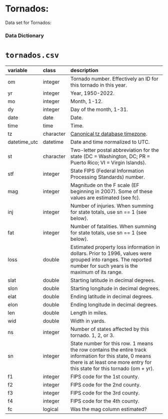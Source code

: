 # Tornados:

Data set for Tornados:

### Data Dictionary

# `tornados.csv`

|variable     |class     |description  |
|:------------|:---------|:------------|
|om           |integer   |Tornado number. Effectively an ID for this tornado in this year.|
|yr           |integer   |Year, 1950-2022. |
|mo           |integer   |Month, 1-12.|
|dy           |integer   |Day of the month, 1-31. |
|date         |date      |Date. |
|time         |time      |Time. |
|tz           |character |[Canonical tz database timezone](https://en.wikipedia.org/wiki/List_of_tz_database_time_zones).|
|datetime_utc |datetime  |Date and time normalized to UTC. |
|st           |character |Two-letter postal abbreviation for the state (DC = Washington, DC; PR = Puerto Rico; VI = Virgin Islands). |
|stf          |integer   |State FIPS (Federal Information Processing Standards) number. |
|mag          |integer   |Magnitude on the F scale (EF beginning in 2007). Some of these values are estimated (see fc). |
|inj          |integer   |Number of injuries. When summing for state totals, use sn == 1 (see below). |
|fat          |integer   |Number of fatalities. When summing for state totals, use sn == 1 (see below). |
|loss         |double    |Estimated property loss information in dollars. Prior to 1996, values were grouped into ranges. The reported number for such years is the maximum of its range. |
|slat         |double    |Starting latitude in decimal degrees. |
|slon         |double    |Starting longitude in decimal degrees. |
|elat         |double    |Ending latitude in decimal degrees. |
|elon         |double    |Ending longitude in decimal degrees. |
|len          |double    |Length in miles. |
|wid          |double    |Width in yards. |
|ns           |integer   |Number of states affected by this tornado. 1, 2, or 3. |
|sn           |integer   |State number for this row. 1 means the row contains the entire track information for this state, 0 means there is at least one more entry for this state for this tornado (om + yr). |
|f1           |integer   |FIPS code for the 1st county. |
|f2           |integer   |FIPS code for the 2nd county. |
|f3           |integer   |FIPS code for the 3rd county. |
|f4           |integer   |FIPS code for the 4th county. |
|fc           |logical   |Was the mag column estimated? |
